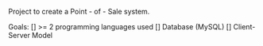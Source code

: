 Project to create a Point - of - Sale system. 

Goals: 
[] >= 2 programming languages used
[] Database (MySQL) 
[] Client-Server Model


